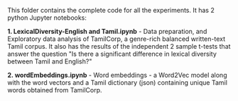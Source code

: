 This folder contains the complete code for all the experiments. It has 2 python Jupyter notebooks:

  **1. LexicalDiversity-English and Tamil.ipynb** - Data preparation, and Exploratory data analysis of TamilCorp, a genre-rich balanced written-text Tamil corpus. It also has the results of the independent 2 sample t-tests that answer the question "Is there a significant difference in lexical diversity between Tamil and English?"
  
  **2. wordEmbeddings.ipynb** - Word embeddings - a Word2Vec model along with the word vectors and a Tamil dictionary (json) containing unique Tamil words obtained from TamilCorp.
